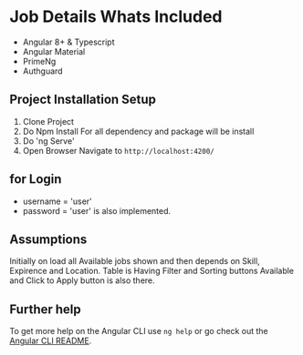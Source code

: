 # Job Details Whats Included

* Angular 8+ & Typescript
* Angular Material
* PrimeNg
* Authguard


## Project Installation Setup
1. Clone Project
2. Do Npm Install For all dependency and package will be install
3. Do 'ng Serve' 
4. Open Browser Navigate to `http://localhost:4200/`

## for Login
* username = 'user'
* password = 'user'
 is also implemented.
 
## Assumptions
  Initially on load all Available jobs shown and then depends on Skill, Expirence and Location.
Table is Having Filter and Sorting buttons Available and Click to Apply button is also there.
## Further help

To get more help on the Angular CLI use `ng help` or go check out the [Angular CLI README](https://github.com/angular/angular-cli/blob/master/README.md).
